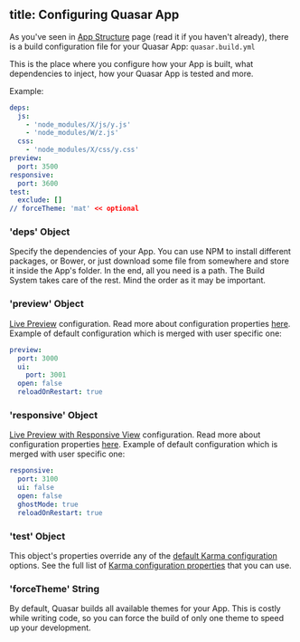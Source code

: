 title: Configuring Quasar App
---
As you've seen in [App Structure](/guide/quasar-app-structure.html) page (read it if you haven't already), there is a build configuration file for your Quasar App: `quasar.build.yml`

This is the place where you configure how your App is built, what dependencies to inject, how your Quasar App is tested and more.

Example:
``` yml
deps:
  js:
    - 'node_modules/X/js/y.js'
    - 'node_modules/W/z.js'
  css:
    - 'node_modules/X/css/y.css'
preview:
  port: 3500
responsive:
  port: 3600
test:
  exclude: []
// forceTheme: 'mat' << optional
```

### 'deps' Object
Specify the dependencies of your App. You can use NPM to install different packages, or Bower, or just download some file from somewhere and store it inside the App's folder. In the end, all you need is a path. The Build System takes care of the rest. Mind the order as it may be important.

### 'preview' Object
[Live Preview](/guide/cli-commands.html#Live-Preview) configuration. Read more about configuration properties  [here](http://www.browsersync.io/docs/options/). Example of default configuration which is merged with user specific one:
``` yml
preview:
  port: 3000
  ui:
    port: 3001
  open: false
  reloadOnRestart: true
```

### 'responsive' Object
[Live Preview with Responsive View](/guide/cli-commands.html#Responsive-Live-Preview) configuration. Read more about configuration properties [here](http://www.browsersync.io/docs/options/). Example of default configuration which is merged with user specific one:
``` yml
responsive:
  port: 3100
  ui: false
  open: false
  ghostMode: true
  reloadOnRestart: true
```

### 'test' Object
This object's properties override any of the <a href="https://github.com/rstoenescu/quasar-cli/blob/master/lib/gulp/gulp-config.js#L14-L100" target="_blank">default Karma configuration</a> options.
See the full list of <a href="http://karma-runner.github.io/0.8/config/configuration-file.html" target="_blank">Karma configuration properties</a> that you can use.

### 'forceTheme' String
By default, Quasar builds all available themes for your App. This is costly while writing code, so you can force the build of only one theme to speed up your development.
